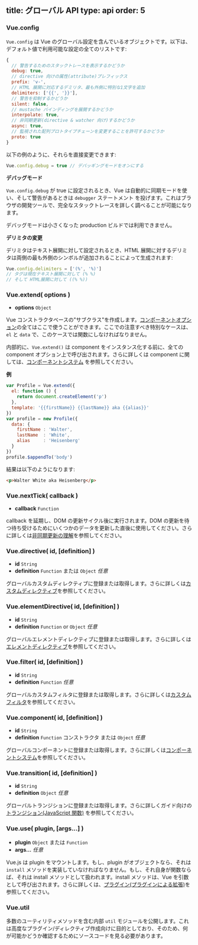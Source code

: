title: グローバル API
type: api
order: 5
---

### Vue.config

`Vue.config` は Vue のグローバル設定を含んでいるオブジェクトです。以下は、デフォルト値で利用可能な設定の全てのリストです:

``` js
{
  // 警告するためのスタックトレースを表示するかどうか
  debug: true,
  // directive 向けの属性(attribute)プレフィックス
  prefix: 'v-',
  // HTML 展開に対応するデミリタ、最も外側に特別な1文字を追加
  delimiters: ['{{', '}}'],
  // 警告を抑制するかどうか
  silent: false,
  // mustache バインディングを展開するかどうか
  interpolate: true,
  // 非同期更新(directive & watcher 向け)するかどうか
  async: true,
  // 監視された配列プロトタイプチェーンを変更することを許可するかどうか
  proto: true
}
```

以下の例のように、それらを直接変更できます:

``` js
Vue.config.debug = true // デバッギングモードをオンにする
```

**デバッグモード**

`Vue.config.debug` が true に設定されるとき、Vue は自動的に同期モードを使い、そして警告があるときは `debugger` ステートメント を投げます。これはブラウザの開発ツールで、完全なスタックトレースを詳しく調べることが可能になります。

<p class="tip">デバッグモードは小さくなった production ビルドでは利用できません。</p>

**デリミタの変更**

デリミタはテキスト展開に対して設定されるとき、HTML 展開に対するデリミタは両側の最も外側のシンボルが追加されることによって生成されます:

``` js
Vue.config.delimiters = ['(%', '%)']
// タグは現在テキスト展開に対して (% %)
// そして HTML展開に対して ((% %))
```

### Vue.extend( options )

- **options** `Object`

Vue コンストラクタベースの"サブクラス"を作成します。[コンポーネントオプション](/api/options.html)の全てはここで使うことができます。ここでの注意すべき特別なケースは、`el` と `data` で、このケースでは関数にしなければなりません。

内部的に、`Vue.extend()` は component をインスタンス化する前に、全ての component オプション上で呼び出されます。さらに詳しくは component に関しては、[コンポーネントシステム](/guide/components.html) を参照してください。

**例**

``` js
var Profile = Vue.extend({
  el: function () {
    return document.createElement('p')
  },
  template: '{{firstName}} {{lastName}} aka {{alias}}'
})
var profile = new Profile({
  data: {
    firstName : 'Walter',
    lastName  : 'White',
    alias     : 'Heisenberg'
  }  
})
profile.$appendTo('body')
```

結果は以下のようになります:

``` html
<p>Walter White aka Heisenberg</p>
```

### Vue.nextTick( callback )

- **callback** `Function`

callback を延期し、DOM の更新サイクル後に実行されます。DOM の更新を待つ待ち受けるためにいくつかのデータを更新した直後に使用してください。さらに詳しくは[非同期更新の理解](/guide/directives.html#非同期更新の理解)を参照してください。

### Vue.directive( id, [definition] )

- **id** `String`
- **definition** `Function` または `Object` *任意*

グローバルカスタムディレクティブに登録または取得します。さらに詳しくは[カスタムディレクティブ](/guide/custom-directive.html)を参照してください。

### Vue.elementDirective( id, [definition] )

- **id** `String`
- **definition** `Function` or `Object` *任意*

グローバルエレメントディレクティブに登録または取得します。さらに詳しくは[エレメントディレクティブ](/guide/custom-directive.html#エレメントディレクティブ)を参照してください。

### Vue.filter( id, [definition] )

- **id** `String`
- **definition** `Function` *任意*

グローバルカスタムフィルタに登録または取得します。さらに詳しくは[カスタムフィルタ](/guide/custom-filter.html)を参照してください。

### Vue.component( id, [definition] )

- **id** `String`
- **definition** `Function` コンストラクタ または `Object` *任意*

グローバルコンポーネントに登録または取得します。さらに詳しくは[コンポーネントシステム](/guide/components.html)を参照してください。

### Vue.transition( id, [definition] )

- **id** `String`
- **definition** `Object` *任意*

グローバルトランジションに登録または取得します。さらに詳しくガイド向けの [トランジション(JavaScript 関数)](/guide/transitions.html#JavaScript_関数) を参照してください。

### Vue.use( plugin, [args...] )

- **plugin** `Object` または `Function`
- **args...** *任意*

Vue.js は plugin をマウントします。もし、plugin がオブジェクトなら、それは `install` メソッドを実装していなければなりません。もし、それ自身が関数ならば、それは install メソッドとして扱われます。install メソッドは、Vue を引数として呼び出されます。さらに詳しくは、[プラグイン(プラグインによる拡張)](/guide/extending.html#プラグインによる拡張)を参照してください。

### Vue.util

多数のユーティリティメソッドを含む内部 `util` モジュールを公開します。これは高度なプラグイン/ディレクティブ作成向けに目的としており、そのため、何が可能かどうか確認するためにソースコードを見る必要があります。
